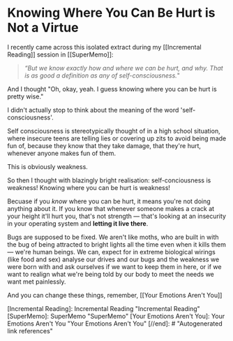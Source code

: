# Knowing Where You Can Be Hurt is Not a Virtue

I recently came across this isolated extract  during my [[Incremental Reading]] session in [[SuperMemo]]:

> _“But we know exactly how and where we can be hurt, and why. That is as good a definition as any of self-consciousness._"

And I thought "Oh, okay, yeah. I guess knowing where you can be hurt is pretty wise."

I didn't actually stop to think about the meaning of the word 'self-consciousness'.

Self consciousness is stereotypically thought of in a high school situation, where insecure teens are telling lies or covering up zits to avoid being made fun of, because they know that they take damage, that they're hurt, whenever anyone makes fun of them. 
 
This is obviously weakness.

So then I thought with blazingly bright realisation: self-conciousness is weakness! Knowing where you can be hurt is weakness! 

Becuase if you *know* where you can be hurt, it means you're not doing anything about it. If you know that whenever someone makes a crack at your height it'll hurt you, that's not strength — that's looking at an insecurity in your operating system and **letting it live there**.

Bugs are supposed to be fixed. We aren't like moths, who are built in with the bug of being attracted to bright lights all the time even when it kills them — we're human beings. We can, expect for in extreme biological wirings (like food and sex) analyse our drives and our bugs and the weakness we were born with and ask ourselves if we want to keep them in here, or if we want to realign what we're being told by our body to meet the needs we want met painlessly.

And you can change these things, remember, [[Your Emotions Aren't You]]

[//begin]: # "Autogenerated link references for markdown compatibility"
[Incremental Reading]: Incremental Reading "Incremental Reading"
[SuperMemo]: SuperMemo "SuperMemo"
[Your Emotions Aren't You]: Your Emotions Aren't You "Your Emotions Aren't You"
[//end]: # "Autogenerated link references"